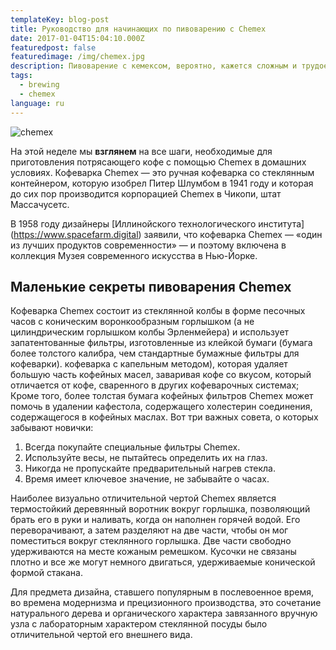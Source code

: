 ```yaml
---
templateKey: blog-post
title: Руководство для начинающих по пивоварению с Chemex
date: 2017-01-04T15:04:10.000Z
featuredpost: false
featuredimage: /img/chemex.jpg
description: Пивоварение с кемексом, вероятно, кажется сложным и трудоемким испытанием, но как только вы привыкнете к процессу, оно станет успокаивающим ритуалом, который стоит усилий каждый раз.
tags:
  - brewing
  - chemex
language: ru
---
```


![chemex](/img/chemex.jpg)

На этой неделе мы **взглянем** на все шаги, необходимые для приготовления потрясающего кофе с помощью Chemex в домашних условиях. Кофеварка Chemex — это ручная кофеварка со стеклянным контейнером, которую изобрел Питер Шлумбом в 1941 году и которая до сих пор производится корпорацией Chemex в Чикопи, штат Массачусетс.

В 1958 году дизайнеры [Иллинойского технологического института] (https://www.spacefarm.digital) заявили, что кофеварка Chemex — «один из лучших продуктов современности» — и поэтому включена в коллекция Музея современного искусства в Нью-Йорке.

## Маленькие секреты пивоварения Chemex

Кофеварка Chemex состоит из стеклянной колбы в форме песочных часов с коническим воронкообразным горлышком (а не цилиндрическим горлышком колбы Эрленмейера) и использует запатентованные фильтры, изготовленные из клейкой бумаги (бумага более толстого калибра, чем стандартные бумажные фильтры для кофеварки). кофеварка с капельным методом), которая удаляет большую часть кофейных масел, заваривая кофе со вкусом, который отличается от кофе, сваренного в других кофеварочных системах; Кроме того, более толстая бумага кофейных фильтров Chemex может помочь в удалении кафестола, содержащего холестерин соединения, содержащегося в кофейных маслах. Вот три важных совета, о которых забывают новички:

1. Всегда покупайте специальные фильтры Chemex.
2. Используйте весы, не пытайтесь определить их на глаз.
3. Никогда не пропускайте предварительный нагрев стекла.
4. Время имеет ключевое значение, не забывайте о часах.

Наиболее визуально отличительной чертой Chemex является термостойкий деревянный воротник вокруг горлышка, позволяющий брать его в руки и наливать, когда он наполнен горячей водой. Его переворачивают, а затем разделяют на две части, чтобы он мог поместиться вокруг стеклянного горлышка. Две части свободно удерживаются на месте кожаным ремешком. Кусочки не связаны плотно и все же могут немного двигаться, удерживаемые конической формой стакана.

Для предмета дизайна, ставшего популярным в послевоенное время, во времена модернизма и прецизионного производства, это сочетание натурального дерева и органического характера завязанного вручную узла с лабораторным характером стеклянной посуды было отличительной чертой его внешнего вида.
